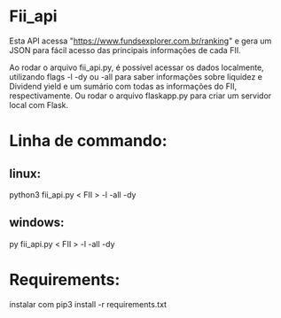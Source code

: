 # Fii_api

Esta API acessa "https://www.fundsexplorer.com.br/ranking" e gera um JSON para fácil acesso das principais informações de cada FII.


Ao rodar o arquivo fii_api.py, é possível acessar os dados localmente, utilizando flags -l
-dy ou -all para saber informações sobre liquidez e Dividend yield e um sumário com todas as informações do FII, respectivamente.
Ou rodar o arquivo flaskapp.py para criar um servidor local com Flask.

# Linha de commando:
## linux: 
python3 fii_api.py < FII > -l -all -dy  
## windows:
py fii_api.py  < FII > -l -all -dy

# Requirements:

instalar com pip3 install -r requirements.txt
